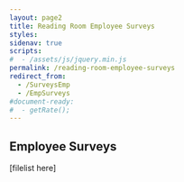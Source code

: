```yaml
---
layout: page2
title: Reading Room Employee Surveys
styles:
sidenav: true
scripts:
#  - /assets/js/jquery.min.js
permalink: /reading-room-employee-surveys
redirect_from:
  - /SurveysEmp
  - /EmpSurveys
#document-ready:
#  - getRate();
---
```


## Employee Surveys

[filelist here]
<!-- CONTENT END -->
